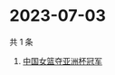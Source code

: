 # 2023-07-03

共 1 条

<!-- BEGIN -->
<!-- 最后更新时间 Mon Jul 03 2023 00:15:18 GMT+0800 (China Standard Time) -->

1. [中国女篮夺亚洲杯冠军](https://www.zhihu.com/search?q=中国女篮夺亚洲杯冠军)

<!-- END -->
